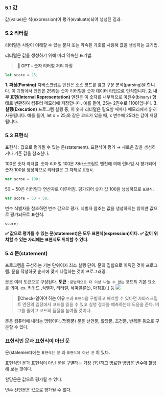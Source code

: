 ### 5.1 값
값(value)은 식(expression)이 평가(evaluate)되어 생성된 결과.

### 5.2 리터럴
리터럴은 사람이 이해할 수 있는 문자 또는 약속된 기호를 사용해 값을 생성하는 표기법.

리터럴은 값을 생성하기 위해 미리 약속한 표기법.

> **🤖 GPT - 숫자 리터럴 처리 과정**
```js
let score = 25;
```
**1. 파싱(Parsing)**
자바스크립트 엔진은 소스 코드를 읽고 구문 분석(parsing)을 합니다. 이 과정에서 엔진은 25라는 숫자 리터럴을 숫자 데이터 타입으로 인식합니다.
**2. 내부 표현(Internal Representation)**
엔진은 이 숫자를 내부적으로 이진수(binary) 형태로 변환하여 컴퓨터 메모리에 저장합니다. 예를 들어, 25는 2진수로 11001입니다.
**3. 실행(Execution)**
프로그램 실행 중, 이 숫자 리터럴은 필요할 때마다 메모리에서 읽혀 사용됩니다. 예를 들어, let x = 25;와 같은 코드가 있을 때, x 변수에 25라는 값이 저장됩니다.

### 5.3 표현식
표현식 : 값으로 평가될 수 있는 문(statement).
표현식이 평가 → 새로운 값을 생성하거나 기존 값을 참조한다.

100은 숫자 리터럴.
숫자 리터럴 100은 자바스크립트 엔진에 의해 런타임 시 평가되어 숫자 100을 생성하므로 리터럴은 그 자체로 `표현식`.
```js
var scroe = 100;
```

50 + 50은 리터럴과 연산자로 이루어짐.
평가되어 숫자 값 100을 생성하므로 `표현식`.
```js
var score = 50 + 50;
```

변수 식별자를 참조하면 변수 값으로 평가.
식별자 참조는 값을 생성하지는 않지만 값으로 평가되므로 표현식.
```js
score;
```

**✅ 값으로 평가될 수 있는 문(statement)은 모두 표현식(expression)이다.**
**✅ 값이 위치할 수 있는 자리에는 표현식도 위치할 수 있다.**

### 5.4 문(statement)
프로그램을 구성하는 기본 단위이자 최소 실행 단위.
문의 집합으로 이뤄진 것이 프로그램.
문을 작성하곳 순서에 맞게 나열하는 것이 프로그래밍.

문은 여러 토큰으로 구성된다.
**토큰** : `문법적으로 더 이상 나눌 수 없는` 코드의 기본 요소를 의미.
ex. 키워드 ,식별자, 리터럴, 세미콜론(;), 마침표(.) 등
![](https://velog.velcdn.com/images/next-react/post/1b8a5113-799e-46eb-bba1-f1573e2edb86/image.png)

> **🤔Check-알아야 하는 이유**
`문`과 `표현식`을 구별하고 해석할 수 있다면 자바스크립트 엔진의 입장에서 코드를 읽을 수 있고 실행 결과를 예측하는데 도움을 준다.
버그를 줄이고 코드의 품질을 높여줄 것이다.

문은 컴퓨터에 내리는 명령이다.(명령문)
문은 선언문, 할당문, 조건문, 반복문 등으로 구분할 수 있다.


### 표현식인 문과 표현식이 아닌 문
문(statement)에는 `표현식인 문` 과 `표현식이 아닌 문` 이 있다.

표현식인 문과 표현식이 아닌 문을 구별하는 가장 간단하고 명료한 방법은 변수에 할당해 보는 것이다.

할당문은 값으로 평가될 수 있다.

변수 선언문은 값으로 평가될 수 없다.


